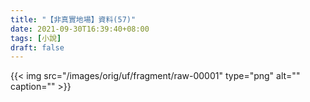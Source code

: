```yaml
---
title: "【非真實地場】資料(57)"
date: 2021-09-30T16:39:40+08:00
tags: [小說]
draft: false
---
```


{{< img src="/images/orig/uf/fragment/raw-00001" type="png" alt="" caption="" >}}